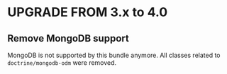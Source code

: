 UPGRADE FROM 3.x to 4.0
=======================

## Remove MongoDB support

MongoDB is not supported by this bundle anymore. All classes related to `doctrine/mongodb-odm` were removed.
